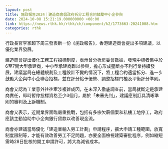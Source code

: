 ```yaml
---
layout: post
title: 施政報告2024｜建造商會倡政府拆分工程合約鼓勵中小企參與
date: 2024-10-08 15:21:19.000000000 +08:00
link: https://news.rthk.hk/rthk/ch/component/k2/1773663-20241008.htm
categories: rthk
---
```


行政長官李家超下周三發表新一份《施政報告》，香港建造商會提出多項建議，以優化業界發展。

建造商會提出優化工務工程招標制度，表示曾分析房委會數據，發現中標者集中於 6至7間大型承建商，中小型承建商難以參與，擔心形成壟斷亦不利行業持續發展，建議當局在總體規劃及工程設計不變的情況下，將工程合約適當拆分、進一步鼓勵大企與中小企聯合招標，並在評分給予優勢、調整招標門檻及平衡評分準則。

商會又認為工業意外往往牽涉複雜成因，在未深入徹底調查前，當局就斷定是承建商責任，即時暫停投標資格至少3個月，屬於「未審先判」，建議應制訂具清晰準則的審判及上訴機制。

商會又表示，近期業界面臨嚴重挑戰，包括有多宗欠薪個案和私樓工地停工，政府應該主動協助中小企向銀行貸款以改善現金流。

商會亦建議當局優化「建造業輸入勞工計劃」申請程序，擴大申請工種範圍，放寬制度限制等，才能有效改善勞工不足問題，亦要全面檢視建築審批程序，例如縮短需時28日批核的開工申請許可，將大為減省成本。
